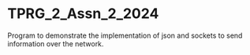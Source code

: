 # TPRG_2_Assn_2_2024

Program to demonstrate the implementation of json and sockets to send information over the network.
